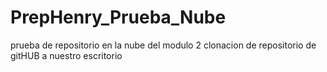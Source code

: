 # PrepHenry_Prueba_Nube
prueba de repositorio en la nube del modulo 2
clonacion de repositorio de gitHUB a nuestro  escritorio

